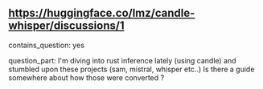 ## https://huggingface.co/lmz/candle-whisper/discussions/1

contains_question: yes

question_part: I'm diving into rust inference lately (using candle) and stumbled upon these projects (sam, mistral, whisper etc..) Is there a guide somewhere about how those were converted ?
